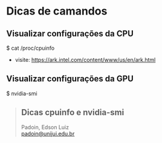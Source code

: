 # Dicas de camandos 



## Visualizar configurações da CPU

$ cat /proc/cpuinfo

* visite: https://ark.intel.com/content/www/us/en/ark.html




## Visualizar configurações da GPU

$ nvidia-smi





> ## Dicas cpuinfo e nvidia-smi
> Padoin, Edson Luiz  
> padoin@unijui.edu.br
